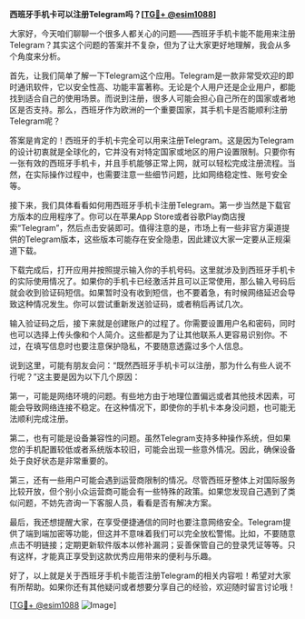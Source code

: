 **西班牙手机卡可以注册Telegram吗？[[TG💪+ @esim1088](https://t.me/s/esim1088)]**

大家好，今天咱们聊聊一个很多人都关心的问题——西班牙手机卡能不能用来注册Telegram？其实这个问题的答案并不复杂，但为了让大家更好地理解，我会从多个角度来分析。

首先，让我们简单了解一下Telegram这个应用。Telegram是一款非常受欢迎的即时通讯软件，它以安全性高、功能丰富著称。无论是个人用户还是企业用户，都能找到适合自己的使用场景。而说到注册，很多人可能会担心自己所在的国家或者地区是否支持。那么，西班牙作为欧洲的一个重要国家，其手机卡是否能顺利注册Telegram呢？

答案是肯定的！西班牙的手机卡完全可以用来注册Telegram。这是因为Telegram的设计初衷就是全球化的，它并没有对特定国家或地区的用户设置限制。只要你有一张有效的西班牙手机卡，并且手机能够正常上网，就可以轻松完成注册流程。当然，在实际操作过程中，也需要注意一些细节问题，比如网络稳定性、账号安全等。

接下来，我们具体看看如何用西班牙手机卡注册Telegram。第一步当然是下载官方版本的应用程序了。你可以在苹果App Store或者谷歌Play商店搜索“Telegram”，然后点击安装即可。值得注意的是，市场上有一些非官方渠道提供的Telegram版本，这些版本可能存在安全隐患，因此建议大家一定要从正规渠道下载。

下载完成后，打开应用并按照提示输入你的手机号码。这里就涉及到西班牙手机卡的实际使用情况了。如果你的手机卡已经激活并且可以正常使用，那么输入号码后就会收到验证码短信。如果暂时没有收到短信，也不要着急，有时候网络延迟会导致这种情况发生。你可以尝试重新发送验证码，或者稍后再试几次。

输入验证码之后，接下来就是创建账户的过程了。你需要设置用户名和密码，同时也可以选择上传头像和个人简介。这些都是为了让其他联系人更容易识别你。不过，在填写信息时也要注意保护隐私，不要随意透露过多个人信息。

说到这里，可能有朋友会问：“既然西班牙手机卡可以注册，那为什么有些人说不行呢？”这主要是因为以下几个原因：

第一，可能是网络环境的问题。有些地方由于地理位置偏远或者其他技术因素，可能会导致网络连接不稳定。在这种情况下，即使你的手机卡本身没问题，也可能无法顺利完成注册。

第二，也有可能是设备兼容性的问题。虽然Telegram支持多种操作系统，但如果您的手机配置较低或者系统版本较旧，可能会出现一些意外情况。因此，确保设备处于良好状态是非常重要的。

第三，还有一些用户可能会遇到运营商限制的情况。尽管西班牙整体上对国际服务比较开放，但个别小众运营商可能会有一些特殊的政策。如果您发现自己遇到了类似问题，不妨先咨询一下客服人员，看看是否有解决方案。

最后，我还想提醒大家，在享受便捷通信的同时也要注意网络安全。Telegram提供了端到端加密等功能，但这并不意味着我们可以完全放松警惕。比如，不要随意点击不明链接；定期更新软件版本以修补漏洞；妥善保管自己的登录凭证等等。只有这样，才能真正享受到这款优秀应用带来的便利与乐趣。

好了，以上就是关于西班牙手机卡能否注册Telegram的相关内容啦！希望对大家有所帮助。如果你还有其他疑问或者想要分享自己的经验，欢迎随时留言讨论哦！

[[TG💪+ @esim1088](https://t.me/s/esim1088) ![Image](https://i.postimg.cc/4NQfJmqS/Snipaste-2025-05-13-00-14-12.png)]